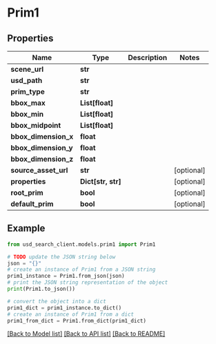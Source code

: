 # Prim1


## Properties

Name | Type | Description | Notes
------------ | ------------- | ------------- | -------------
**scene_url** | **str** |  | 
**usd_path** | **str** |  | 
**prim_type** | **str** |  | 
**bbox_max** | **List[float]** |  | 
**bbox_min** | **List[float]** |  | 
**bbox_midpoint** | **List[float]** |  | 
**bbox_dimension_x** | **float** |  | 
**bbox_dimension_y** | **float** |  | 
**bbox_dimension_z** | **float** |  | 
**source_asset_url** | **str** |  | [optional] 
**properties** | **Dict[str, str]** |  | [optional] 
**root_prim** | **bool** |  | [optional] 
**default_prim** | **bool** |  | [optional] 

## Example

```python
from usd_search_client.models.prim1 import Prim1

# TODO update the JSON string below
json = "{}"
# create an instance of Prim1 from a JSON string
prim1_instance = Prim1.from_json(json)
# print the JSON string representation of the object
print(Prim1.to_json())

# convert the object into a dict
prim1_dict = prim1_instance.to_dict()
# create an instance of Prim1 from a dict
prim1_from_dict = Prim1.from_dict(prim1_dict)
```
[[Back to Model list]](../README.md#documentation-for-models) [[Back to API list]](../README.md#documentation-for-api-endpoints) [[Back to README]](../README.md)


